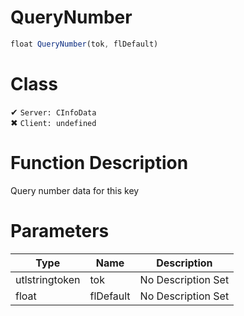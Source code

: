 # QueryNumber
```js	
float QueryNumber(tok, flDefault)
```
# Class
✔ `Server: CInfoData`  
✖ `Client: undefined`  

# Function Description
Query number data for this key
# Parameters
Type|Name|Description
--|--|--
utlstringtoken|tok|No Description Set
float|flDefault|No Description Set

